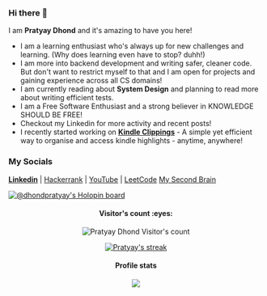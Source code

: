 ### Hi there 👋

I am **Pratyay Dhond** and it's amazing to have you here!
- I am a learning enthusiast who's always up for new challenges and learning. (Why does learning even have to stop? duhh!)
- I am more into backend development and writing safer, cleaner code. But don't want to restrict myself to that and I am open for projects and gaining experience across all CS domains!
- I am currently reading about **System Design** and planning to read more about writing efficient tests.
- I am a Free Software Enthusiast and a strong believer in KNOWLEDGE SHOULD BE FREE!
- Checkout my Linkedin for more activity and recent posts!
- I recently started working on [**Kindle Clippings**](https://kindle-clippings.pages.dev/) - A simple yet efficient way to organise and access kindle highlights - anytime, anywhere!

### My Socials
  [**Linkedin**](https://www.linkedin.com/in/pratyay-dhond-7944a3209/) |
  [Hackerrank](https://www.hackerrank.com/dhondpratyay) |
  [YouTube](https://www.youtube.com/channel/UCNnTIJy8T3ryQ4RZgIv_R4Q) |
  [LeetCode](https://leetcode.com/PratyayDhond/)
  [My Second Brain](https://pratyaydhond.github.io/secondBrain/)

[![@dhondpratyay's Holopin board](https://holopin.me/dhondpratyay)](https://holopin.io/@dhondpratyay)



<!--
**PratyayDhond/PratyayDhond** is a ✨ _special_ ✨ repository because its `README.md` (this file) appears on your GitHub profile.

Here are some ideas to get you started:

- 🔭 I’m currently working on ...
- 🌱 I’m currently learning ...
- 👯 I’m looking to collaborate on ...
- 🤔 I’m looking for help with ...
- 💬 Ask me about ...
- 📫 How to reach me: ...
- 😄 Pronouns: ...
- ⚡ Fun fact: ...
-->

<h4 align="center">Visitor's count :eyes:</h4>
<p align="center"><img src="https://profile-counter.glitch.me/{PratyayDhond}/count.svg" alt="Pratyay Dhond Visitor's count" /></p>

<p align="center">
  <a href="https://github.com/PratyayDhond">
    <img title="GithubStats" alt="Pratyay's streak" src="https://streak-stats.demolab.com?user=PratyayDhond&theme=gotham&hide_border=true&mode=weekly"/>
  </a>
</p>

<h4 align="center">Profile stats</h4>
<p align="center"><img src="https://github-readme-stats.vercel.app/api?username=PratyayDhond&count_private=true&show_icons=true&theme=gotham" /></p>
